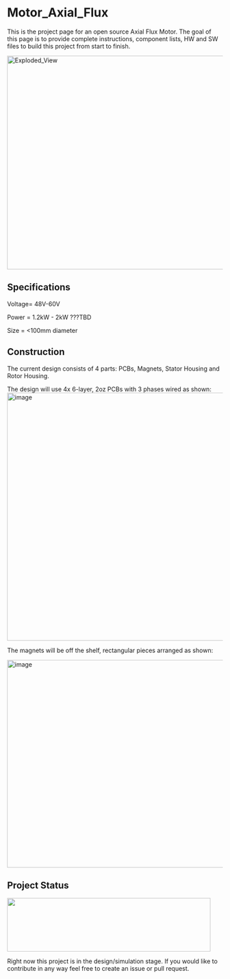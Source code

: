 # Motor_Axial_Flux
This is the project page for an open source Axial Flux Motor. The goal of this page is to provide complete instructions, component lists, HW and SW files to build this project from start to finish. 

<img width="819" height="499" alt="Exploded_View" src="https://github.com/user-attachments/assets/7e4136a3-2813-4940-b785-c0ce806e62f7" />


## Specifications

Voltage= 48V-60V

Power = 1.2kW - 2kW ???TBD

Size = <100mm diameter

## Construction
The current design consists of 4 parts: PCBs, Magnets, Stator Housing and Rotor Housing.

The design will use 4x 6-layer, 2oz PCBs with 3 phases wired as shown:
<img width="625" height="579" alt="image" src="https://github.com/user-attachments/assets/47b375d2-9649-4bfc-9e67-b3e067a868c2" />

The magnets will be off the shelf, rectangular pieces arranged as shown:

<img width="531" height="485" alt="image" src="https://github.com/user-attachments/assets/9b7d5c5a-84cf-414a-bec0-4ed502b5b09c" />



## Project Status

<img src="https://github.com/offbyfour/DC_Supply_5p5kW/assets/124545095/4eff57e3-ac06-48fe-8114-b59e78c0e51f" width="475" height="125" /> 

Right now this project is in the design/simulation stage. If you would like to contribute in any way feel free to create an issue or pull request. 
